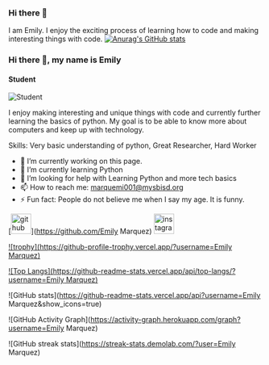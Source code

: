 ### Hi there 👋
I am Emily. I enjoy the exciting process of learning how to code and making interesting things with code. 
[![Anurag's GitHub stats](https://github-readme-stats.vercel.app/api?username=EmilyMarquez)](https://github.com/EmilyMarquez/github-readme-stats)
### Hi there 👋, my name is Emily 
#### Student
![Student](https://arturssmirnovs.github.io/github-profile-readme-generator/images/banner.png)

I enjoy making interesting and unique things with code and currently further learning the basics of python. My goal is to be able to know more about computers and keep up with technology.

Skills: Very basic understanding of python, Great Researcher, Hard Worker

- 🔭 I’m currently working on this page. 
- 🌱 I’m currently learning Python 
- 🤔 I’m looking for help with Learning Python and more tech basics 
- 📫 How to reach me: marquemi001@mysbisd.org 
- ⚡ Fun fact: People do not believe me when I say my age. It is funny. 


[<img src='https://cdn.jsdelivr.net/npm/simple-icons@3.0.1/icons/github.svg' alt='github' height='40'>](https://github.com/Emily Marquez)  [<img src='https://cdn.jsdelivr.net/npm/simple-icons@3.0.1/icons/instagram.svg' alt='instagram' height='40'>](https://www.instagram.com/em_rtc/)  

[![trophy](https://github-profile-trophy.vercel.app/?username=Emily Marquez)](https://github.com/ryo-ma/github-profile-trophy)

[![Top Langs](https://github-readme-stats.vercel.app/api/top-langs/?username=Emily Marquez)](https://github.com/anuraghazra/github-readme-stats)

![GitHub stats](https://github-readme-stats.vercel.app/api?username=Emily Marquez&show_icons=true)  

![GitHub Activity Graph](https://activity-graph.herokuapp.com/graph?username=Emily Marquez)  

![GitHub streak stats](https://streak-stats.demolab.com/?user=Emily Marquez)  

